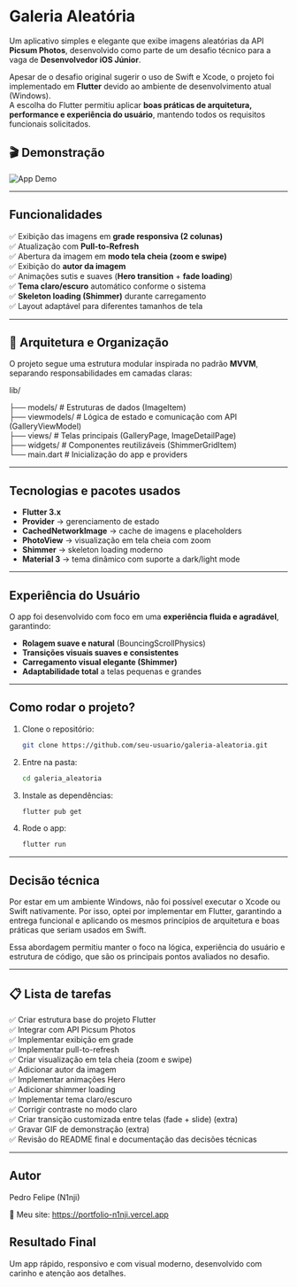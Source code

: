 # Galeria Aleatória

Um aplicativo simples e elegante que exibe imagens aleatórias da API **Picsum Photos**, desenvolvido como parte de um desafio técnico para a vaga de **Desenvolvedor iOS Júnior**.

Apesar de o desafio original sugerir o uso de Swift e Xcode, o projeto foi implementado em **Flutter** devido ao ambiente de desenvolvimento atual (Windows).  
A escolha do Flutter permitiu aplicar **boas práticas de arquitetura, performance e experiência do usuário**, mantendo todos os requisitos funcionais solicitados.

## 🎬 Demonstração

![App Demo](assets/demo.gif)

____

##  Funcionalidades

✅ Exibição das imagens em **grade responsiva (2 colunas)**  
✅ Atualização com **Pull-to-Refresh**  
✅ Abertura da imagem em **modo tela cheia (zoom e swipe)**  
✅ Exibição do **autor da imagem**  
✅ Animações sutis e suaves (**Hero transition** + **fade loading**)  
✅ **Tema claro/escuro** automático conforme o sistema  
✅ **Skeleton loading (Shimmer)** durante carregamento  
✅ Layout adaptável para diferentes tamanhos de tela  

____

## 🧩 Arquitetura e Organização

O projeto segue uma estrutura modular inspirada no padrão **MVVM**, separando responsabilidades em camadas claras:

lib/

├── models/ # Estruturas de dados (ImageItem)  
├── viewmodels/ # Lógica de estado e comunicação com API (GalleryViewModel)  
├── views/ # Telas principais (GalleryPage, ImageDetailPage)  
├── widgets/ # Componentes reutilizáveis (ShimmerGridItem)  
└── main.dart # Inicialização do app e providers  


____

##  Tecnologias e pacotes usados

- **Flutter 3.x**
- **Provider** → gerenciamento de estado  
- **CachedNetworkImage** → cache de imagens e placeholders  
- **PhotoView** → visualização em tela cheia com zoom  
- **Shimmer** → skeleton loading moderno  
- **Material 3** → tema dinâmico com suporte a dark/light mode  

____

##  Experiência do Usuário

O app foi desenvolvido com foco em uma **experiência fluida e agradável**, garantindo:
- **Rolagem suave e natural** (BouncingScrollPhysics)  
- **Transições visuais suaves e consistentes**  
- **Carregamento visual elegante (Shimmer)**  
- **Adaptabilidade total** a telas pequenas e grandes  

____

##  Como rodar o projeto?

1. Clone o repositório:
   ```bash
   git clone https://github.com/seu-usuario/galeria-aleatoria.git

2. Entre na pasta:
    ```bash
    cd galeria_aleatoria

3. Instale as dependências:
    ```bash
    flutter pub get

4. Rode o app:
    ```bash
    flutter run
____

## Decisão técnica

Por estar em um ambiente Windows, não foi possível executar o Xcode ou Swift nativamente.
Por isso, optei por implementar em Flutter, garantindo a entrega funcional e aplicando os mesmos princípios de arquitetura e boas práticas que seriam usados em Swift.

Essa abordagem permitiu manter o foco na lógica, experiência do usuário e estrutura de código, que são os principais pontos avaliados no desafio.

____

## 📋 Lista de tarefas

✅ Criar estrutura base do projeto Flutter  
✅ Integrar com API Picsum Photos  
✅ Implementar exibição em grade  
✅ Implementar pull-to-refresh  
✅ Criar visualização em tela cheia (zoom e swipe)  
✅ Adicionar autor da imagem  
✅ Implementar animações Hero  
✅ Adicionar shimmer loading  
✅ Implementar tema claro/escuro  
✅ Corrigir contraste no modo claro  
✅ Criar transição customizada entre telas (fade + slide) (extra)  
✅ Gravar GIF de demonstração (extra)  
✅ Revisão do README final e documentação das decisões técnicas  
____

## Autor

Pedro Felipe (N1nji)

💼 Meu site: https://portfolio-n1nji.vercel.app



## Resultado Final

Um app rápido, responsivo e com visual moderno, desenvolvido com carinho e atenção aos detalhes.